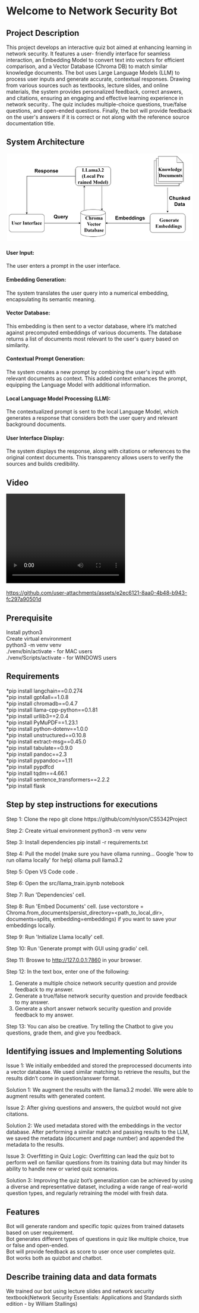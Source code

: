 <h1>Welcome to Network Security Bot</h1>
<h2> Project Description </h2>
<p>This project develops an interactive quiz bot aimed at enhancing learning in network security. It features a user- friendly interface for seamless interaction, an Embedding Model to convert text into vectors for efficient comparison, and a Vector Database (Chroma DB) to match similar knowledge documents. The bot uses Large Language Models (LLM) to process user inputs and generate accurate, contextual responses. Drawing from various sources such as textbooks, lecture slides, and online materials, the system provides personalized feedback, correct answers, and citations, ensuring an engaging and effective learning experience in network security.. The quiz includes multiple-choice questions, true/false questions, and open-ended questions. Finally, the bot will provide feedback on the user's answers if it is correct or not along with the reference source documentation title.</p>
<h2> System Architecture </h2>
<p align="center">
  <img src="Flow_diagram.png" width="500" title="sys arch">
</p>
<p>
  <h4>User Input:</h4>
  The user enters a prompt in the user interface.
  <h4>Embedding Generation:</h4>
  The system translates the user query into a numerical embedding, encapsulating its semantic meaning.
  <h4>Vector Database:</h4>
  This embedding is then sent to a vector database, where it’s matched against precomputed embeddings of various documents. The database returns a list of 
   documents most relevant to the user's query based on similarity.</br>
  <h4>Contextual Prompt Generation:</h4>
  The system creates a new prompt by combining the user's input with relevant documents as context. This added context enhances the prompt, equipping the Language Model with additional information.
  <h4>Local Language Model Processing (LLM):</h4>
  The contextualized prompt is sent to the local Language Model, which generates a response that considers both the user query and relevant background documents.
  <h4>User Interface Display:</h4>
  The system displays the response, along with citations or references to the original context documents. This transparency allows users to verify the sources and builds credibility.
</p>
<h2> Video </h2> 
<video width="320" height="240" controls>
  <source src="movie.mp4" type="QuizBot_Video.mp4">
  Your browser does not support the video tag.
</video>

https://github.com/user-attachments/assets/e2ec6121-8aa0-4b48-b943-fc297a90501d

<h2> Prerequisite </h2>
Install python3</br>
Create virtual environment</br>
python3 -m venv venv</br>
./venv/bin/activate - for MAC users</br>
./venv/Scripts/activate - for WINDOWS users</br>
<h2> Requirements </h2>
*pip install langchain==0.0.274</br>
*pip install gpt4all==1.0.8</br>
*pip install chromadb==0.4.7</br>
*pip install llama-cpp-python==0.1.81</br>
*pip install urllib3==2.0.4 </br>
*pip install PyMuPDF==1.23.1 </br>
*pip install python-dotenv==1.0.0 </br>
*pip install unstructured==0.10.8 </br>
*pip install extract-msg==0.45.0</br>
*pip install tabulate==0.9.0</br>
*pip install pandoc==2.3 </br>
*pip install pypandoc==1.11 </br>
*pip install pypdfcd</br>
*pip install tqdm==4.66.1</br>
*pip install sentence_transformers==2.2.2 </br>
*pip install flask
   
<h2> Step by step instructions for executions </h2>

Step 1: Clone the repo 
git clone https://github/com/nlyson/CS5342Project

Step 2: Create virtual environment
python3 -m venv venv

Step 3: Install dependencies
pip install -r requirements.txt

Step 4: Pull the model (make sure you have ollama running... Google 'how to run ollama locally' for help)
ollama pull llama3.2

Step 5: Open VS Code
code .

Step 6: Open the src/llama_train.ipynb notebook

Step 7: Run 'Dependencies' cell.

Step 8: Run 'Embed Documents' cell.  (use vectorstore = Chroma.from_documents(persist_directory=<path_to_local_dir>, documents=splits, embedding=embeddings) if you want to save your embeddings locally.

Step 9: Run 'Initialize Llama locally' cell.

Step 10: Run 'Generate prompt with GUI using gradio' cell.

Step 11: Broswe to http://127.0.0.1:7860 in your browser.

Step 12: In the text box, enter one of the following:
1) Generate a multiple choice network security question and provide feedback to my answer.
2) Generate a true/false network security question and provide feedback to my answer.
3) Generate a short answer network security question and provide feedback to my answer.

Step 13: You can also be creative. Try telling the Chatbot to give you questions, grade them, and give you feedback.

<h2>Identifying issues and Implementing Solutions</h2>
<p>
  Issue 1: We initially embedded and stored the preprocessed documents into a vector database. We used similar matching to retrieve the results, but the results didn’t come in question/answer format.
</p>
<p>
  Solution 1: We augment the results with the llama3.2 model. We were able to augment results with generated content.
</p>
<p>
  Issue 2: After giving questions and answers, the quizbot would not give citations.
</p>
<p>
  Solution 2: We used metadata stored with the embeddings in the vector database. After performing a similar match and passing results to the LLM, we saved the metadata (document and page number) and appended the metadata to the results. 
</p>
<p>
  Issue 3: Overfitting in Quiz Logic: Overfitting can lead the quiz bot to perform well on familiar questions from its training data but may hinder its ability to handle new or varied quiz scenarios.
</p>
<p>
  Solution 3: Improving the quiz bot’s generalization can be achieved by using a diverse and representative dataset, including a wide range of real-world question types, and regularly retraining the model with fresh data.
</p>

<h2>Features</h2>
<p>
  Bot will generate random and specific topic quizes from trained datasets based on user requirement.</br>
  Bot generates different types of questions in quiz like multiple choice, true or false and open-ended.</br>
  Bot will provide feedback as score to user once user completes quiz.</br>
  Bot works both as quizbot and chatbot.  
</p>
<h2> Describe training data and data formats </h2>
<p>We trained our bot using lecture slides and network security textbook(Network Security Essentials: Applications and Standards sixth edition - by William Stallings)</p>


